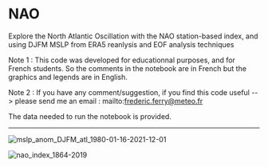 # NAO
Explore the North Atlantic Oscillation with the NAO station-based index, and using DJFM MSLP from ERA5 reanlysis and EOF analysis techniques

Note 1 : This code was developed for educationnal purposes, and for French students. So the comments in the notebook are in French but the graphics and legends are in English.

Note 2 : If you have any comment/suggestion, if you find this code useful --> please send me an email : mailto:frederic.ferry@meteo.fr

The data needed to run the notebook is provided.

--------------------------------------------------------------------------------------------------------------------------------------------------

![mslp_anom_DJFM_atl_1980-01-16-2021-12-01](https://user-images.githubusercontent.com/76565450/162587215-52c5ce88-5949-4ae5-a063-6317565b989d.png)

![nao_index_1864-2019](https://user-images.githubusercontent.com/76565450/162587226-d080b834-d04e-4d34-8168-f2b890419c67.png)
